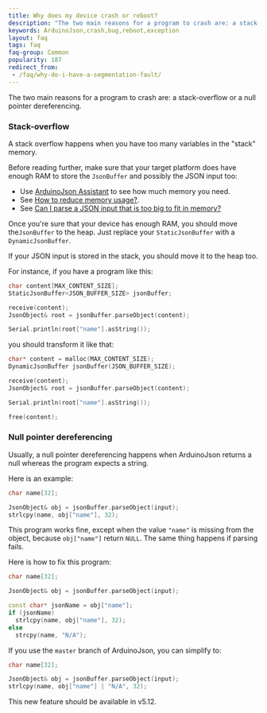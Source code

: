 ```yaml
---
title: Why does my device crash or reboot?
description: "The two main reasons for a program to crash are: a stack-overflow or a null pointer dereferencing."
keywords: ArduinoJson,crash,bug,reboot,exception
layout: faq
tags: faq
faq-group: Common
popularity: 187
redirect_from:
 - /faq/why-do-i-have-a-segmentation-fault/
---
```


The two main reasons for a program to crash are: a stack-overflow or a null pointer dereferencing.

### Stack-overflow

A stack overflow happens when you have too many variables in the "stack" memory.

Before reading further, make sure that your target platform does have enough RAM to store the `JsonBuffer` and possibly the JSON input too:

* Use [ArduinoJson Assistant]({{site.baseurl}}/assistant/) to see how much memory you need.
* See [How to reduce memory usage?]({{site.baseurl}}/faq/how-to-reduce-memory-usage/).
* See [Can I parse a JSON input that is too big to fit in memory?]({{site.baseurl}}/faq/can-i-parse-a-json-input-that-is-too-big-to-fit-in-memory/)

Once you're sure that your device has enough RAM, you should move the`JsonBuffer`
to the heap. Just replace your `StaticJsonBuffer` with a `DynamicJsonBuffer`.

If your JSON input is stored in the stack, you should move it to the heap too.

For instance, if you have a program like this:

```c++
char content[MAX_CONTENT_SIZE];
StaticJsonBuffer<JSON_BUFFER_SIZE> jsonBuffer;

receive(content);
JsonObject& root = jsonBuffer.parseObject(content);

Serial.println(root["name"].asString());
```

you should transform it like that:

```c++
char* content = malloc(MAX_CONTENT_SIZE);
DynamicJsonBuffer jsonBuffer(JSON_BUFFER_SIZE);

receive(content);
JsonObject& root = jsonBuffer.parseObject(content);

Serial.println(root["name"].asString());

free(content);
```

### Null pointer dereferencing

Usually, a null pointer dereferencing happens when ArduinoJson returns a null
whereas the program expects a string.

Here is an example:

```c++
char name[32];

JsonObject& obj = jsonBuffer.parseObject(input);
strlcpy(name, obj["name"], 32);
```

This program works fine, except when the value `"name"` is missing from the
object, because `obj["name"]` return `NULL`.
The same thing happens if parsing fails.

Here is how to fix this program:

```c++
char name[32];

JsonObject& obj = jsonBuffer.parseObject(input);

const char* jsonName = obj["name"];
if (jsonName)
  strlcpy(name, obj["name"], 32);
else
  strcpy(name, "N/A");
```

If you use the `master` branch of ArduinoJson, you can simplify to:

```c++
char name[32];

JsonObject& obj = jsonBuffer.parseObject(input);
strlcpy(name, obj["name"] | "N/A", 32);
```

This new feature should be available in v5.12.